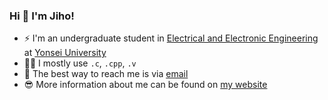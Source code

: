 ### Hi 👋 I'm Jiho!

- ⚡️ I'm an undergraduate student in [Electrical and Electronic Engineering](https://ee.yonsei.ac.kr/ee_en/index.do) at [Yonsei University](https://www.yonsei.ac.kr/en_sc/)
- 👩‍💻 I mostly use `.c`, `.cpp`, `.v`
- 📩 The best way to reach me is via [email](mailto:jihochoi@yonsei.ac.kr)
- 😎 More information about me can be found on [my website](https://jihochoiii.github.io/)
